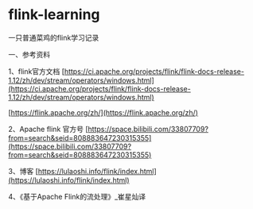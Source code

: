 # flink-learning
一只普通菜鸡的flink学习记录

一、参考资料

1、flink官方文档
[https://ci.apache.org/projects/flink/flink-docs-release-1.12/zh/dev/stream/operators/windows.html](https://ci.apache.org/projects/flink/flink-docs-release-1.12/zh/dev/stream/operators/windows.html)

[https://flink.apache.org/zh/](https://flink.apache.org/zh/)

2、Apache flink 官方号
[https://space.bilibili.com/33807709?from=search&seid=808883647230315355](https://space.bilibili.com/33807709?from=search&seid=808883647230315355)

3、博客
[https://lulaoshi.info/flink/index.html](https://lulaoshi.info/flink/index.html)

4、《基于Apache Flink的流处理》_崔星灿译
